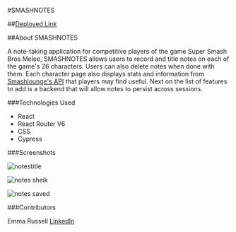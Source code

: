 #SMASHNOTES

##[Deployed Link](https://nairnairnair.github.io/smashnotes/)

##About SMASHNOTES

A note-taking application for competitive players of the game Super Smash Bros Melee, SMASHNOTES allows users to record and title notes on each of the game's 26 characters. Users can also delete notes when done with them. Each character page also displays stats and information from [Smashlounge's API](http://smashlounge.com/api/doc) that players may find useful. Next on the list of features to add is a backend that will allow notes to persist across sessions. 

###Technologies Used


* React
* React Router V6
* CSS
* Cypress

###Screenshots

![notestitle](https://user-images.githubusercontent.com/103080131/192201003-4a9ea463-585a-406d-8f45-da063f600acc.jpg)

![notes sheik](https://user-images.githubusercontent.com/103080131/192201057-96b9dc11-fb56-490a-a6df-51ff8a11729e.jpg)

![notes saved](https://user-images.githubusercontent.com/103080131/192201145-19ab24ab-bde9-4057-9cee-ed53772f115f.jpg)


###Contributors

Emma Russell [LinkedIn](https://www.linkedin.com/in/emma-mm-russell/)

